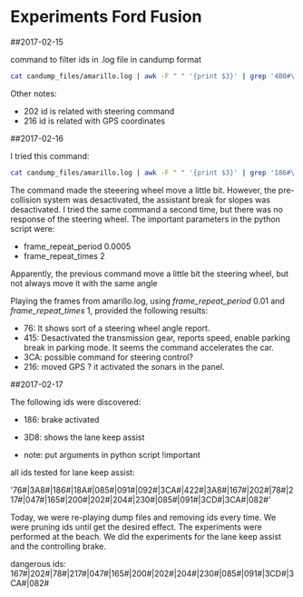 # Experiments Ford Fusion

##2017-02-15

command to filter ids in .log file in candump format

```sh
cat candump_files/amarillo.log | awk -F " " '{print $3}' | grep '4B0#\|202#' | python send_v2.py
```

Other notes:
* 202 id is related with steering command
* 216 id is related with GPS coordinates


##2017-02-16

I tried this command:

```sh
cat candump_files/amarillo.log | awk -F " " '{print $3}' | grep '186#\|18A#\|085#\|091#\|092#\|3CA#\|422#\|3A8#\|167#\|202#' | python send_v2.py
```

The command made the steeering wheel move a little bit. However, the pre-collision system was desactivated, the assistant break for slopes was desactivated. I tried the same command a second time, but there was no response of the steering wheel. The important parameters in the python script were:

* frame_repeat_period 0.0005
* frame_repeat_times 2

Apparently, the previous command move a little bit the steering wheel, but not always move it with the same angle 

Playing the frames from amarillo.log, using *frame_repeat_period* 0.01 and *frame_repeat_times* 1, provided the following results:

* 76: It shows sort of a steering wheel angle report.
* 415: Desactivated the transmission gear, reports speed, enable parking break in parking mode. It seems the command accelerates the car.
* 3CA: possible command for steering control?
* 216: moved GPS ? it activated the sonars in the panel.

##2017-02-17

The following ids were discovered:
* 186: brake activated
* 3D8: shows the lane keep assist

* note: put arguments in python script !important

all ids tested for lane keep assist:

'76#\|3A8#\|186#\|18A#\|085#\|091#\|092#\|3CA#\|422#\|3A8#\|167#\|202#\|78#\|217#\|047#\|165#\|200#\|202#\|204#\|230#\|085#\|091#\|3CD#\|3CA#\|082#'

Today, we were re-playing dump files and removing ids every time. We were pruning ids until get the desired effect. The experiments were performed at the beach. We did the experiments for the lane keep assist and the controlling brake. 

dangerous ids: 167#\|202#\|78#\|217#\|047#\|165#\|200#\|202#\|204#\|230#\|085#\|091#\|3CD#\|3CA#\|082#

